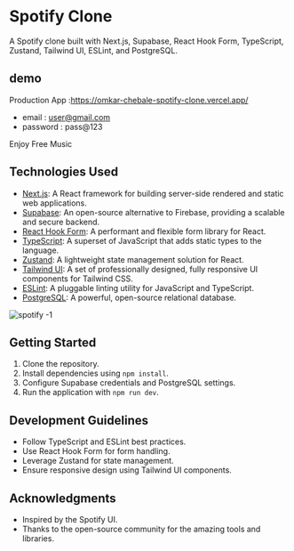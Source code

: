 # Spotify Clone

A Spotify clone built with Next.js, Supabase, React Hook Form, TypeScript, Zustand, Tailwind UI, ESLint, and PostgreSQL.

## demo

Production App  :https://omkar-chebale-spotify-clone.vercel.app/

- email  : user@gmail.com
- password : pass@123

Enjoy Free Music  

## Technologies Used

- [Next.js](https://nextjs.org/): A React framework for building server-side rendered and static web applications.
- [Supabase](https://supabase.io/): An open-source alternative to Firebase, providing a scalable and secure backend.
- [React Hook Form](https://react-hook-form.com/): A performant and flexible form library for React.
- [TypeScript](https://www.typescriptlang.org/): A superset of JavaScript that adds static types to the language.
- [Zustand](https://zustand.surge.sh/): A lightweight state management solution for React.
- [Tailwind UI](https://tailwindui.com/): A set of professionally designed, fully responsive UI components for Tailwind CSS.
- [ESLint](https://eslint.org/): A pluggable linting utility for JavaScript and TypeScript.
- [PostgreSQL](https://www.postgresql.org/): A powerful, open-source relational database.

![spotify -1](https://github.com/Chebaleomkar/Spotify-clone-/assets/122032936/1460fecb-1d09-4996-bc09-a080726e780f)
## Getting Started

1. Clone the repository.
2. Install dependencies using `npm install`.
3. Configure Supabase credentials and PostgreSQL settings.
4. Run the application with `npm run dev`.


## Development Guidelines

- Follow TypeScript and ESLint best practices.
- Use React Hook Form for form handling.
- Leverage Zustand for state management.
- Ensure responsive design using Tailwind UI components.

## Acknowledgments

- Inspired by the Spotify UI.
- Thanks to the open-source community for the amazing tools and libraries.




